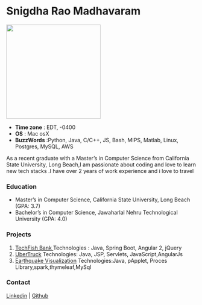  # **Snigdha Rao Madhavaram** 

<p>
 <img height="250" width="250" src="https://s3.amazonaws.com/mylifecylebuckhyd12/IMG_2569+(1).jpg">
</p>

* **Time zone** : EDT, -0400
* **OS** : Mac osX
* **BuzzWords** :Python, Java, C/C++, JS, Bash, MIPS, Matlab, Linux, Postgres, MySQL, AWS

As a recent graduate with a Master’s in Computer Science from California State University, Long Beach,I am passionate about coding and love to learn new tech stacks .I have  over 2 years of work experience and i love to travel

### Education
* Master’s in Computer Science, California State University, Long Beach (GPA: 3.7) 
*  Bachelor’s in Computer Science, Jawaharlal Nehru Technological University (GPA: 4.0)

### Projects
1. [TechFish Bank ](https://goo.gl/MmY1DK)
    Technologies : Java, Spring Boot, Angular 2, jQuery
2. [UberTruck]( https://goo.gl/N4xqxT) 
    Technologies: Java, JSP, Servlets, JavaScript,AngularJs
3. [Earthquake Visualization](https://goo.gl/TrbN7L.)
    Technologies:Java, pApplet, Proces Library,spark,thymeleaf,MySql

### Contact
[Linkedin](https://www.linkedin.com/in/snigdha55/)  | [Github](https://github.com/snigdharao55)


